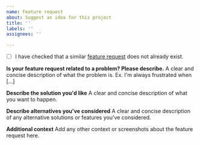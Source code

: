 ```yaml
---
name: Feature request
about: Suggest an idea for this project
title: ''
labels: ''
assignees: ''

---
```


 - [ ] I have checked that a similar [feature request](https://github.com/KristiaN1337/vcast/issues?q=is%3Aopen+is%3Aissue+label%3A%22feature+request%22) does not already exist.

**Is your feature request related to a problem? Please describe.**
A clear and concise description of what the problem is. Ex. I'm always frustrated when [...]

**Describe the solution you'd like**
A clear and concise description of what you want to happen.

**Describe alternatives you've considered**
A clear and concise description of any alternative solutions or features you've considered.

**Additional context**
Add any other context or screenshots about the feature request here.
